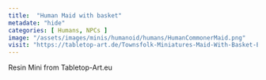 ```yaml
---
title:  "Human Maid with basket"
metadate: "hide"
categories: [ Humans, NPCs ]
image: "/assets/images/minis/humanoid/humans/HumanCommonerMaid.png"
visit: "https://tabletop-art.de/Townsfolk-Miniatures-Maid-With-Basket-EN"
---
```

Resin Mini from Tabletop-Art.eu